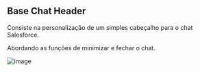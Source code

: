 ## Base Chat Header

<p>Consiste na personalização de um simples cabeçalho para o chat Salesforce.</p>
<p>Abordando as funções de minimizar e fechar o chat.</p>

![image](https://user-images.githubusercontent.com/90106748/197344073-3faaf1e8-7525-4c49-872c-8bec7ff8e0b5.png)
